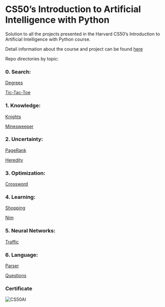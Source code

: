 # CS50’s Introduction to Artificial Intelligence with Python

Solution to all the projects presented in the Harvard CS50’s Introduction to Artificial Intelligence with Python course. 

Detail information about the course and project can be found [here](https://cs50.harvard.edu/ai/2020/)

Repo directories by topic:

### 0. Search:
[Degrees](degrees)

[Tic-Tac-Toe](tictactoe)
### 1. Knowledge:
[Knights](knights)

[Minesweeper](minesweeper)
### 2. Uncertainty:
[PageRank](pagerank)

[Heredity](heredity)

### 3. Optimization:
[Crossword](crossword)
### 4. Learning:
[Shopping](shopping)

[Nim](nim)
### 5. Neural Networks:
[Traffic](traffic)

### 6. Language:
[Parser](parser)

[Questions](questions)

### Certificate

![CS50AI](https://github.com/LeDuyAnh90/CS50-Introduction-to-AI/assets/45839758/dc89b953-a66e-432f-a657-3a660561e240)


